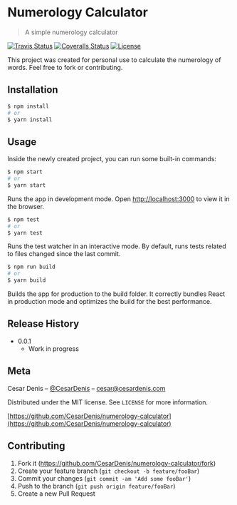 # Numerology Calculator

> A simple numerology calculator

[![Travis Status][travis-badge]][travis-url]
[![Coveralls Status][coveralls-badge]][coveralls-url]
[![License][license-badge]][license-url]

This project was created for personal use to calculate the numerology of words. Feel free to fork or contributing.

## Installation

```sh
$ npm install
# or
$ yarn install
```

## Usage

Inside the newly created project, you can run some built-in commands:

```sh
$ npm start
# or
$ yarn start
```

Runs the app in development mode. Open [http://localhost:3000](http://localhost:3000) to view it in the browser.

```sh
$ npm test
# or
$ yarn test
```

Runs the test watcher in an interactive mode. By default, runs tests related to files changed since the last commit.

```sh
$ npm run build
# or
$ yarn build
```

Builds the app for production to the build folder. It correctly bundles React in production mode and optimizes the build for the best performance.

## Release History

* 0.0.1
  * Work in progress

## Meta

Cesar Denis – [@CesarDenis](https://twitter.com/CesarDenis) – cesar@cesardenis.com

Distributed under the MIT license. See `LICENSE` for more information.

[https://github.com/CesarDenis/numerology-calculator](https://github.com/CesarDenis/numerology-calculator)

## Contributing

1.  Fork it (<https://github.com/CesarDenis/numerology-calculator/fork>)
2.  Create your feature branch (`git checkout -b feature/fooBar`)
3.  Commit your changes (`git commit -am 'Add some fooBar'`)
4.  Push to the branch (`git push origin feature/fooBar`)
5.  Create a new Pull Request

<!-- Markdown link & img dfn's -->

[travis-badge]: https://travis-ci.org/CesarDenis/numerology-calculator.svg?branch=master&style=flat-square
[travis-url]: https://travis-ci.org/CesarDenis/numerology-calculator
[coveralls-badge]: https://coveralls.io/repos/github/CesarDenis/numerology-calculator/badge.svg?branch=master&style=flat-square
[coveralls-url]: https://coveralls.io/github/CesarDenis/numerology-calculator?branch=master
[license-badge]: https://img.shields.io/github/license/CesarDenis/numerology-calculator.svg?style=flat-square
[license-url]: https://opensource.org/licenses/MIT
